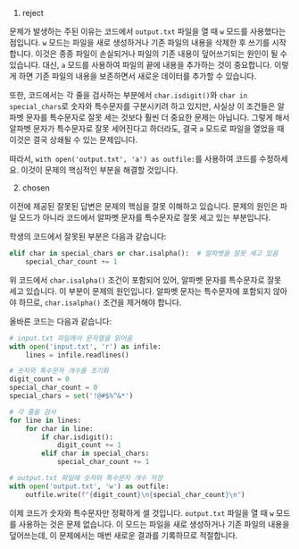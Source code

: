 1. reject

문제가 발생하는 주된 이유는 코드에서 `output.txt` 파일을 열 때 `w` 모드를 사용했다는 점입니다. `w` 모드는 파일을 새로 생성하거나 기존 파일의 내용을 삭제한 후 쓰기를 시작합니다. 이것은 종종 파일이 손실되거나 파일의 기존 내용이 덮어쓰기되는 원인이 될 수 있습니다. 대신, `a` 모드를 사용하여 파일의 끝에 내용을 추가하는 것이 중요합니다. 이렇게 하면 기존 파일의 내용을 보존하면서 새로운 데이터를 추가할 수 있습니다.

또한, 코드에서는 각 줄을 검사하는 부분에서 `char.isdigit()`와 `char in special_chars`로 숫자와 특수문자를 구분시키려 하고 있지만, 사실상 이 조건들은 알파벳 문자를 특수문자로 잘못 세는 것보다 훨씬 더 중요한 문제는 아닙니다. 그렇게 해서 알파벳 문자가 특수문자로 잘못 세어진다고 하더라도, 결국 `a` 모드로 파일을 열었을 때 이것은 결국 상쇄될 수 있는 문제입니다.

따라서, `with open('output.txt', 'a') as outfile:`를 사용하여 코드를 수정하세요. 이것이 문제의 핵심적인 부분을 해결할 것입니다.

2. chosen

이전에 제공된 잘못된 답변은 문제의 핵심을 잘못 이해하고 있습니다. 문제의 원인은 파일 모드가 아니라 코드에서 알파벳 문자를 특수문자로 잘못 세고 있는 부분입니다. 

학생의 코드에서 잘못된 부분은 다음과 같습니다:

```python
elif char in special_chars or char.isalpha():  # 알파벳을 잘못 세고 있음
    special_char_count += 1
```

위 코드에서 `char.isalpha()` 조건이 포함되어 있어, 알파벳 문자를 특수문자로 잘못 세고 있습니다. 이 부분이 문제의 원인입니다. 알파벳 문자는 특수문자에 포함되지 않아야 하므로, `char.isalpha()` 조건을 제거해야 합니다.

올바른 코드는 다음과 같습니다:

```python
# input.txt 파일에서 문자열을 읽어옴
with open('input.txt', 'r') as infile:
    lines = infile.readlines()

# 숫자와 특수문자 개수를 초기화
digit_count = 0
special_char_count = 0
special_chars = set('!@#$%^&*')

# 각 줄을 검사
for line in lines:
    for char in line:
        if char.isdigit():
            digit_count += 1
        elif char in special_chars:
            special_char_count += 1

# output.txt 파일에 숫자와 특수문자 개수 저장
with open('output.txt', 'w') as outfile:
    outfile.write(f"{digit_count}\n{special_char_count}\n")
```

이제 코드가 숫자와 특수문자만 정확하게 셀 것입니다. `output.txt` 파일을 열 때 `w` 모드를 사용하는 것은 문제 없습니다. 이 모드는 파일을 새로 생성하거나 기존 파일의 내용을 덮어쓰는데, 이 문제에서는 매번 새로운 결과를 기록하므로 적절합니다.

